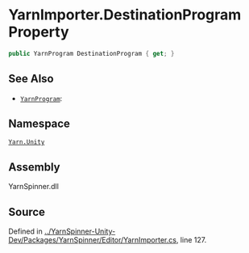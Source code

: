 # YarnImporter.DestinationProgram Property


```csharp
public YarnProgram DestinationProgram { get; }
```



## See Also
* [`YarnProgram`](/api/csharp/yarn.unity/yarnprogram.md): 
## Namespace
[`Yarn.Unity`](/api/csharp/yarn.unity/README.md)

## Assembly
YarnSpinner.dll

## Source
Defined in [../YarnSpinner-Unity-Dev/Packages/YarnSpinner/Editor/YarnImporter.cs](https://github.com/YarnSpinnerTool/YarnSpinner-Unity//blob/develop/Editor/YarnImporter.cs#L127), line 127.
